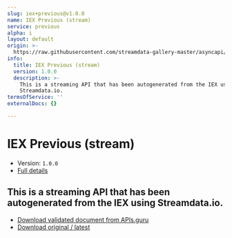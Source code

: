 ```yaml
---
slug: iex+previous@v1.0.0
name: IEX Previous (stream)
service: previous
alpha: i
layout: default
origin: >-
  https://raw.githubusercontent.com/streamdata-gallery-master/asyncapi/master/_listings/iex/iex-previous-stream-async.md
info:
  title: IEX Previous (stream)
  version: 1.0.0
  description: >-
    This is a streaming API that has been autogenerated from the IEX using
    Streamdata.io.
termsOfService: ''
externalDocs: {}

---
```

# IEX Previous (stream)

* Version: `1.0.0`
* [Full details](../html/iex+previous@v1.0.0.html)



## This is a streaming API that has been autogenerated from the IEX using Streamdata.io.



* [Download validated document from APIs.guru](https://raw.githubusercontent.com/APIs-guru/asyncapi-directory/master/docs/APIs/iex%2Bprevious%40v1.0.0.yaml)
* [Download original / latest](https://raw.githubusercontent.com/streamdata-gallery-master/asyncapi/master/_listings/iex/iex-previous-stream-async.md)

<script type="application/ld+json">
{
  "@context": "http://schema.org/",
  "@type": "WebAPI",
  "description": "This is a streaming API that has been autogenerated from the IEX using Streamdata.io.",
  "documentation": "",

  "name": "IEX Previous (stream)"
}
</script>
